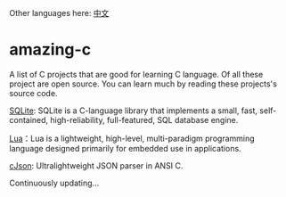 Other languages here: [中文](https://github.com/jacksonwu0/amazing-c/README-zh.md)

# amazing-c

A list of C projects that are good for learning C language.
Of all these project are open source.
You can learn much by reading these projects's source code.

[SQLite](https://www.sqlite.org/index.html): SQLite is a C-language library that implements a small, fast, self-contained, high-reliability, full-featured, SQL database engine. 

[Lua](https://www.lua.org/download.html)：Lua is a lightweight, high-level, multi-paradigm programming language designed primarily for embedded use in applications.

[cJson](https://github.com/DaveGamble/cJSON): Ultralightweight JSON parser in ANSI C.

Continuously updating...
